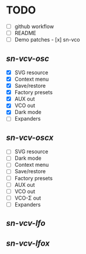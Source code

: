 # TODO

- [ ] github workflow
- [ ] README
- [ ] Demo patches
      - [x] sn-vco

## _sn-vcv-osc_
- [x] SVG resource
- [x] Context menu
- [x] Save/restore
- [x] Factory presets
- [x] AUX out
- [x] VCO out
- [x] Dark mode
- [ ] Expanders

## _sn-vcv-oscx_
- [ ] SVG resource
- [ ] Dark mode
- [ ] Context menu
- [ ] Save/restore
- [ ] Factory presets
- [ ] AUX out
- [ ] VCO out
- [ ] VCO-Σ out
- [ ] Expanders

## _sn-vcv-lfo_

## _sn-vcv-lfox_

